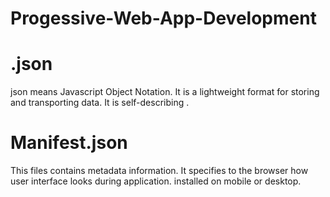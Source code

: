 # Progessive-Web-App-Development
# .json  
json means Javascript Object Notation. It is a lightweight format for storing and transporting data. It is self-describing .
# Manifest.json
This files contains metadata information. It specifies to the browser how user interface looks during application. installed on mobile or desktop.
